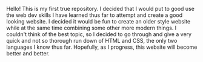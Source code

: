 Hello! This is my first true repository. I decided that I would put to good use the web dev skills I have learned thus far to attempt and create a good looking website. I decided it would be fun to create an older style website while at the same time combining some other more modern things. I couldn't think of the best topic, so I decided to go through and give a very quick and not so thorough run down of HTML and CSS, the only two languages I know thus far. Hopefully, as I progress, this website will become better and better.
